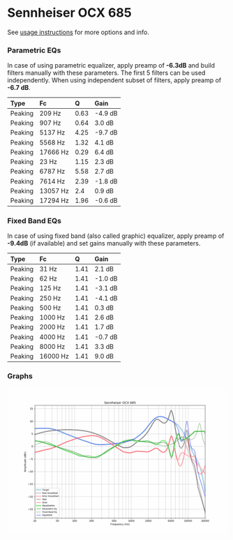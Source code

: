 # Sennheiser OCX 685
See [usage instructions](https://github.com/jaakkopasanen/AutoEq#usage) for more options and info.

### Parametric EQs
In case of using parametric equalizer, apply preamp of **-6.3dB** and build filters manually
with these parameters. The first 5 filters can be used independently.
When using independent subset of filters, apply preamp of **-6.7 dB**.

| Type    | Fc       |    Q | Gain    |
|:--------|:---------|:-----|:--------|
| Peaking | 209 Hz   | 0.63 | -4.9 dB |
| Peaking | 907 Hz   | 0.64 | 3.0 dB  |
| Peaking | 5137 Hz  | 4.25 | -9.7 dB |
| Peaking | 5568 Hz  | 1.32 | 4.1 dB  |
| Peaking | 17666 Hz | 0.29 | 6.4 dB  |
| Peaking | 23 Hz    | 1.15 | 2.3 dB  |
| Peaking | 6787 Hz  | 5.58 | 2.7 dB  |
| Peaking | 7614 Hz  | 2.39 | -1.8 dB |
| Peaking | 13057 Hz | 2.4  | 0.9 dB  |
| Peaking | 17294 Hz | 1.96 | -0.6 dB |

### Fixed Band EQs
In case of using fixed band (also called graphic) equalizer, apply preamp of **-9.4dB**
(if available) and set gains manually with these parameters.

| Type    | Fc       |    Q | Gain    |
|:--------|:---------|:-----|:--------|
| Peaking | 31 Hz    | 1.41 | 2.1 dB  |
| Peaking | 62 Hz    | 1.41 | -1.0 dB |
| Peaking | 125 Hz   | 1.41 | -3.1 dB |
| Peaking | 250 Hz   | 1.41 | -4.1 dB |
| Peaking | 500 Hz   | 1.41 | 0.3 dB  |
| Peaking | 1000 Hz  | 1.41 | 2.6 dB  |
| Peaking | 2000 Hz  | 1.41 | 1.7 dB  |
| Peaking | 4000 Hz  | 1.41 | -0.7 dB |
| Peaking | 8000 Hz  | 1.41 | 3.3 dB  |
| Peaking | 16000 Hz | 1.41 | 9.0 dB  |

### Graphs
![](./Sennheiser%20OCX%20685.png)